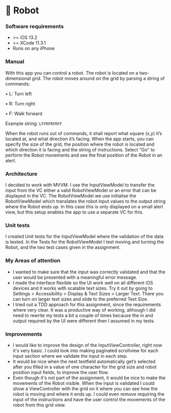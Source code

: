 # 🤖 Robot

### Software requirements
- \>= iOS 13.2
- \>=  XCode 11.3.1  
- Runs on any iPhone

### Manual
With this app you can control a robot. The robot is located on a two-dimensional grid. The robot moves around on the grid by parsing a string of commands:

• L: Turn left

• R: Turn right

• F: Walk forward

Example string: `LFFRFRFRFF`

When the robot runs out of commands, it shall report what square (x,y) it’s located at, and what direction it’s facing. When the app starts, you can specify the size of the grid, the position where the robot is located and which direction it is facing and the string of instructions.
Select "Go" to perform the Robot movements and see the final position of the Robot in an alert.

### Architecture
I decided to work with MVVM. I use the InputViewModel to transfer the input from the VC either a valid RobotViewModel or an error that can be displayed in the VC. The RobotViewModel we use initialise the RobotViewModel which translates the robot input values to the output string where the Robot ends up. In this case this is only displayed on a small alert view, but this setup enables the app to use a separate VC for this.

### Unit tests
I created Unit tests for the InputViewModel where the validation of the data is tested. In the Tests for the RobotViewModel I test moving and turning the Robot, and the two test cases given in the assignment.

### My Areas of attention
- I wanted to make sure that the input was correctly validated and that the user would be presented with a meaningful error message.
- I made the interface flexible so the UI work well on all different iOS devices and it works with scalable text sizes. Try it out by going to Settings > Accessibility > Display & Text Sizes > Larger Text. There you can turn on larger text sizes and slide to the preferred Text Size.
- I tried out a TDD approach for this assignment, since the requirements where very clear. It was a productive way of working, although I did need to rewrite my tests a bit a couple of times because the in and output required by the UI were different then I assumed in my tests.


### Improvements
- I would like to improve the design of the InputViewController, right now it's very basic. I could look into making paginated scrollview for each input section where we validate the input in each step.
- It would be nice when the next textfield automatically get’s selected after you filled in a value of one character for the grid size and robot position input fields, to improve the user flow.
- Even though it's not part of the assignment, it would be nice to make the movements of the Robot visible. When the input is validated I could show a ViewController with the grid on it where you can see how the robot is moving and where it ends up. I could even remove requiring the input of the instructions and have the user control the movements of the robot from this grid view.
